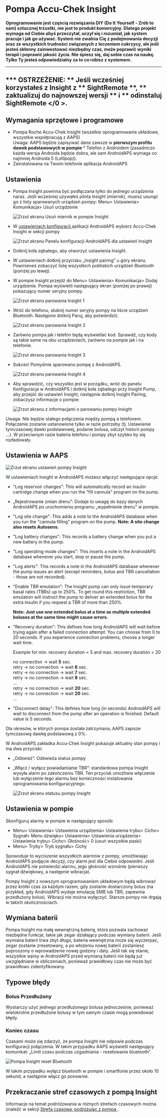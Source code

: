 # Pompa Accu-Chek Insight

**Oprogramowanie jest częścią rozwiązania DIY (Do It Yourself - Zrób to sam) sztucznej trzustki, nie jest to produkt komercyjny. Dlatego projekt wymaga od Ciebie abyś przeczytał, uczył się i rozumiał, jak system pracuje i jak go używać. System nie zwalnia Cię z podejmowania decyzji oraz ze wszystkich trudności związanych z leczeniem cukrzycy, ale jeśli jesteś skłonny zainwestować niezbędny czas, może poprawić wyniki terapii i poprawić jakość życia. Nie śpiesz się, daj sobie czas na naukę. Tylko Ty jesteś odpowiedzialny za to co robisz z systemem.**

* * *

## *** OSTRZEŻENIE: ** Jeśli wcześniej korzystałeś z Insight z ** SightRemote **, ** zaktualizuj do najnowszej wersji ** i ** odinstaluj SightRemote </0 >.</em></h2> 

## Wymagania sprzętowe i programowe

* Pompa Roche Accu-Chek Insight (wszelkie oprogramowanie układowe, wszystkie współpracują z AAPS) <br> Uwaga: AAPS będzie zapisywać dane zawsze w <b> pierwszym profilu dawek podstawowych w pompie </b>* Telefon z Androidem (zasadniczo każda wersja Androida będzie dobra, ale sam AndroidAPS wymaga co najmniej Androida 5 (Lollipop)).
* Zainstalowana na Twoim telefonie aplikacja AndroidAPS

## Ustawienia

* Pompa Insight powinna być podłączana tylko do jednego urządzenia naraz. Jeśli wcześniej używałeś pilota Insight (miernik), musisz usunąć go z listy sparowanych urządzeń pompy: Menu> Ustawienia> Komunikacja> Usuń urządzenie
    
    ![Zrzut ekranu Usuń miernik w pompie Insight](../images/Insight_RemoveMeter.png)

* W [ ustawieniach konfiguracji ](../Configuration/Config-Builder) aplikacji AndroidAPS wybierz Accu-Chek Insight w sekcji pompy
    
    ![Zrzut ekranu Panelu konfiguracji AndroidAPS dla ustawień Insight](../images/Insight_ConfigBuilder.png)

* Dotknij koła zębatego, aby otworzyć ustawienia Insight.

* W ustawieniach dotknij przycisku „Insight pairing” u góry ekranu. Powinieneś zobaczyć listę wszystkich pobliskich urządzeń Bluetooth (poniżej po lewej).
* W pompie Insight przejdź do Menu> Ustawienia> Komunikacja> Dodaj urządzenie. Pompa wyświetli następujący ekran (poniżej po prawej) pokazujący numer seryjny pompy.
    
    ![Zrzut ekranu parowania Insight 1](../images/Insight_Pairing1.png)

* Wróć do telefonu, stuknij numer seryjny pompy na liście urządzeń Bluetooth. Następnie dotknij Paruj, aby potwierdzić.
    
    ![Zrzut ekranu parowania Insight 2](../images/Insight_Pairing2.png)

* Zarówno pompa jak i telefon będą wyświetlać kod. Sprawdź, czy kody są takie same na obu urządzeniach, zarówno na pompie jak i na telefonie.
    
    ![Zrzut ekranu parowania Insight 3](../images/Insight_Pairing3.png)

* Sukces! Pomyślnie sparowano pompę z AndroidAPS.
    
    ![Zrzut ekranu parowania Insight 4](../images/Insight_Pairing4.png)

* Aby sprawdzić, czy wszystko jest w porządku, wróć do panelu Konfiguracja w AndroidAPS i dotknij koła zębatego przy Insight Pump, aby przejść do ustawień Insight, następnie dotknij Insight Pairing, zobaczysz informacje o pompie:
    
    ![Zrzut ekranu z informacjami o parowaniu pompy Insight](../images/Insight_PairingInformation.png)

Uwaga: Nie będzie stałego połączenia między pompą a telefonem. Połączenie zostanie ustanowione tylko w razie potrzeby (tj. Ustawienie tymczasowej dawki podstawowej, podanie bolusa, odczyt historii pompy ...). W przeciwnym razie bateria telefonu i pompy zbyt szybko by się rozładowały.

## Ustawienia w AAPS

![Zrzut ekranu ustawień pompy Insight](../images/Insight_pairing_V2_5.png)

W ustawieniach Insight w AndroidAPS możesz włączyć następujące opcje:

* "Log reservoir changes": This will automatically record an insulin cartridge change when you run the "fill cannula" program on the pump.
* „Rejestrowanie zmian drenu”: Dodaje to uwagę do bazy danych AndroidAPS po uruchomieniu programu „wypełnienie drenu” w pompie.
* "Log site change": This adds a note to the AndroidAPS database when you run the "cannula filling" program on the pump. **Note: A site change also resets Autosens.**
* "Log battery changes": This records a battery change when you put a new battery in the pump.
* "Log operating mode changes": This inserts a note in the AndroidAPS database whenever you start, stop or pause the pump.
* "Log alerts": This records a note in the AndroidAPS database whenever the pump issues an alert (except reminders, bolus and TBR cancellation - those are not recorded).
* "Enable TBR emulation": The Insight pump can only issue temporary basal rates (TBRs) up to 250%. To get round this restriction, TBR emulation will instruct the pump to deliver an extended bolus for the extra insulin if you request a TBR of more than 250%.
    
    **Note: Just use one extended bolus at a time as multiple extended boluses at the same time might cause errors.**

* "Recovery duration": This defines how long AndroidAPS will wait before trying again after a failed connection attempt. You can choose from 0 to 20 seconds. If you experience connection problems, choose a longer wait time.   
      
    Example for min. recovery duration = 5 and max. recovery duration = 20   
      
    no connection -> wait **5** sec.   
    retry -> no connection -> wait **6** sec.   
    retry -> no connection -> wait **7** sec.   
    retry -> no connection -> wait **8** sec.   
    ...   
    retry -> no connection -> wait **20** sec.   
    retry -> no connection -> wait **20** sec.   
    ...

* "Disconnect delay": This defines how long (in seconds) AndroidAPS will wait to disconnect from the pump after an operation is finished. Default value is 5 seconds.

Dla okresów, w których pompa została zatrzymana, AAPS zapisze tymczasową dawkę podstawową z 0%.

W AndroidAPS zakładka Accu-Chek Insight pokazuje aktualny stan pompy i ma dwa przyciski:

* „Odśwież”: Odświeża status pompy
* „Włącz / wyłącz powiadamianie TBR”: standardowa pompa Insight wysyła alarm po zakończeniu TBR. Ten przycisk umożliwia włączenie lub wyłączenie tego alarmu bez konieczności instalowania oprogramowania konfiguracyjnego.
    
    ![Zrzut ekranu statusu pompy Insight](../images/Insight_Status2.png)

## Ustawienia w pompie

Skonfiguruj alarmy w pompie w następujący sposób:

* Menu> Ustawienia> Ustawienia urządzenia> Ustawienia trybu> Cicho> Sygnał> Menu dźwięku> Ustawienia> Ustawienia urządzenia> Ustawienia trybu> Cicho> Głośność> 0 (usuń wszystkie paski)
* Menu> Tryby> Tryb sygnału> Cichy

Spowoduje to wyciszenie wszystkich alarmów z pompy, umożliwiając AndroidAPS podjęcie decyzji, czy alarm jest dla Ciebie odpowiedni. Jeśli AndroidAPS nie potwierdzi alarmu, jego głośność wzrośnie (pierwszy sygnał dźwiękowy, a następnie wibracja).

Pompy Insight z nowszym oprogramowaniem układowym będą wibrować przez krótki czas za każdym razem, gdy zostanie dostarczony bolus (na przykład, gdy AndroidAPS wydaje emulację SMB lub TBR, zapewnia przedłużony bolus). Wibracji nie można wyłączyć. Starsze pompy nie drgają w takich okolicznościach.

## Wymiana baterii

Pompa Insight ma małą wewnętrzną baterię, która pozwala zachować niezbędne funkcje, takie jak zegar działający podczas wymiany baterii. Jeśli wymiana baterii trwa zbyt długo, bateria wewnętrzna może się wyczerpać, zegar zostanie zresetowany, a po włożeniu nowej baterii zostaniesz poproszony o wprowadzenie nowej godziny i daty. Jeśli tak się stanie, wszystkie wpisy w AndroidAPS przed wymianą baterii nie będą już uwzględniane w obliczeniach, ponieważ prawidłowy czas nie może być prawidłowo zidentyfikowany.

## Typowe błędy

### Bolus Przedłużony

Wystarczy użyć jednego przedłużonego bolusa jednocześnie, ponieważ wielokrotne przedłużone bolusy w tym samym czasie mogą powodować błędy.

### Koniec czasu

Czasami może się zdarzyć, że pompa Insight nie odpowie podczas konfiguracji połączenia. W takim przypadku AAPS wyświetli następujący komunikat: „Limit czasu podczas uzgadniania - resetowanie bluetooth”.

![Pompa Insight reset Bluetooth](../images/Insight_ResetBT.png)

W takim przypadku wyłącz bluetooth w pompie i smartfonie przez około 10 sekund, a następnie włącz go ponownie.

## Przekraczanie stref czasowych z pompą Insight

Informacje na temat podróżowania w różnych strefach czasowych można znaleźć w sekcji [ Strefa czasowa, podróżując z pompą ](../Usage/Timezone-traveling#insight).